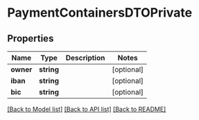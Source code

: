 # PaymentContainersDTOPrivate

## Properties
Name | Type | Description | Notes
------------ | ------------- | ------------- | -------------
**owner** | **string** |  | [optional] 
**iban** | **string** |  | [optional] 
**bic** | **string** |  | [optional] 

[[Back to Model list]](../README.md#documentation-for-models) [[Back to API list]](../README.md#documentation-for-api-endpoints) [[Back to README]](../README.md)


